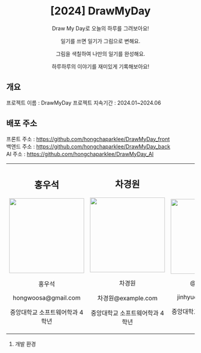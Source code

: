 <h1 align="center">[2024] DrawMyDay</h1>

<p align="center">Draw My Day로 오늘의 하루를 그려보아요!</p>
<p align="center">일기를 쓰면 일기가 그림으로 변해요.</p>
<p align="center">그림을 색칠하여 나만의 일기를 완성해요.</p>
<p align="center">하루하루의 이야기를 재미있게 기록해보아요!</p>

## 개요
  프로젝트 이름 : DrawMyDay
  프로젝트 지속기간 : 2024.01~2024.06

## 배포 주소<br>
프론트 주소 : https://github.com/hongchaparklee/DrawMyDay_front<br/>
백앤드 주소 : https://github.com/hongchaparklee/DrawMyDay_back<br/>
AI 주소 : https://github.com/hongchaparklee/DrawMyDay_AI<br/>

<table>
  <tr>
    <td align="center">
      <h2>홍우석</h2>
      <img src="https://github.com/hongchaparklee/Common/assets/132898240/bd609157-4aab-455c-be71-4dac3b9030dd" width="200" height="200" />
      <p>홍우석</p>
      <p>hongwoosa@gmail.com</p>
      <p>중앙대학교 소프트웨어학과 4학년</p>
    </td>
    <td align="center">
      <h2>차경원</h2>
      <img src="https://github.com/hongchaparklee/Common/assets/132898240/a7752ac5-49eb-477a-8ab0-7b169a2db40d" width="200" height="200" />
      <p>차경원</p>
      <p>차경원@example.com</p>
      <p>중앙대학교 소프트웨어학과 4학년</p>
    </td>
    <td align="center">
      <h2>안진혁</h2>
      <img src="https://github.com/hongchaparklee/Common/assets/132898240/de0c6753-ade0-45bc-a6c0-c39bcb8a2592" width="200" height="200" />
      <p>@EnTaro_Jin</p>
      <p>jinhyuck6@gmail.com</p>
      <p>중앙대학교 소프트웨어학과 4학년</p>
    </td>
  </tr>
</table>

1. 개발 환경<br/>


